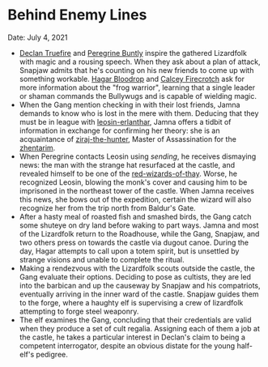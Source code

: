 # Behind Enemy Lines

Date: July 4, 2021

- [Declan Truefire](../Characters/Declan%20Truefire/%21index.md) and [Peregrine Buntly](../Characters/Peregrine%20Buntly/%21index.md) inspire the gathered Lizardfolk with magic and a rousing speech. When they ask about a plan of attack, Snapjaw admits that he's counting on his new friends to come up with something workable. [Hagar Bloodrop](../Characters/Hagar%20Bloodrop/%21index.md) and [Calcey Firecrotch](../Characters/Calcey%20Firecrotch/%21index.md) ask for more information about the "frog warrior", learning that a single leader or shaman commands the Bullywugs and is capable of wielding magic.
- When the Gang mention checking in with their lost friends, Jamna demands to know who is lost in the mere with them. Deducing that they must be in league with [leosin-erlanthar](../npcs/leosin-erlanthar.md), Jamna offers a tidbit of information in exchange for confirming her theory: she is an acquaintance of [ziraj-the-hunter](../npcs/ziraj-the-hunter.md), Master of Assassination for the [zhentarim](../factions/zhentarim.md).
- When Peregrine contacts Leosin using *sending*, he receives dismaying news: the man with the strange hat resurfaced at the castle, and revealed himself to be one of the [red-wizards-of-thay](../factions/red-wizards-of-thay.md). Worse, he recognized Leosin, blowing the monk's cover and causing him to be imprisoned in the northeast tower of the castle. When Jamna receives this news, she bows out of the expedition, certain the wizard will also recognize her from the trip north from Baldur's Gate.
- After a hasty meal of roasted fish and smashed birds, the Gang catch some shuteye on dry land before waking to part ways. Jamna and most of the Lizardfolk return to the Roadhouse, while the Gang, Snapjaw, and two others press on towards the castle via dugout canoe. During the day, Hagar attempts to call upon a totem spirit, but is unsettled by strange visions and unable to complete the ritual.
- Making a rendezvous with the Lizardfolk scouts outside the castle, the Gang evaluate their options. Deciding to pose as cultists, they are led into the barbican and up the causeway by Snapjaw and his compatriots, eventually arriving in the inner ward of the castle. Snapjaw guides them to the forge, where a haughty elf is supervising a crew of lizardfolk attempting to forge steel weaponry.
- The elf examines the Gang, concluding that their credentials are valid when they produce a set of cult regalia. Assigning each of them a job at the castle, he takes a particular interest in Declan's claim to being a competent interrogator, despite an obvious distate for the young half-elf's pedigree.
